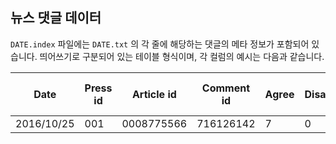
## 뉴스 댓글 데이터

`DATE.index` 파일에는 `DATE.txt` 의 각 줄에 해당하는 댓글의 메타 정보가 포함되어 있습니다. 띄어쓰기로 구분되어 있는 테이블 형식이며, 각 컬럼의 예시는 다음과 같습니다.

| Date | Press id | Article id | Comment id | Agree | Disagree | User id (hash) |
| --- | --- | --- | --- | --- | --- | --- |
| 2016/10/25 | 001 | 0008775566 | 716126142 | 7 | 0 | 3w9r0 |